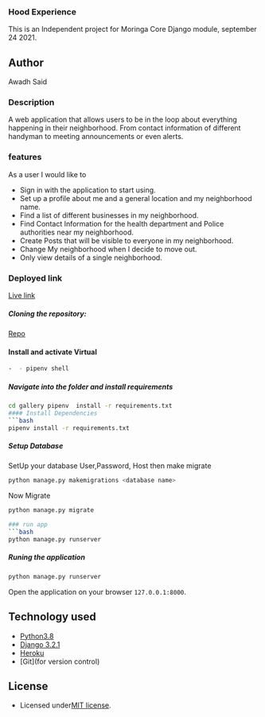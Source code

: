 ### Hood Experience
This is an Independent project for Moringa Core Django module, september 24 2021.

## Author
Awadh Said

### Description
A web application that allows users to be in the loop about everything happening in their neighborhood. From contact information of different handyman to meeting announcements or even alerts.

### features
As a user I would like to
- Sign in with the application to start using.
- Set up a profile about me and a general location and my neighborhood name.
- Find a list of different businesses in my neighborhood.
- Find Contact Information for the health department and Police authorities near my neighborhood.
- Create Posts that will be visible to everyone in my neighborhood.
- Change My neighborhood when I decide to move out.
- Only view details of a single neighborhood.

### Deployed link
[Live link](https://hoodexperience.herokuapp.com/)

##### Cloning the repository:

[Repo](https://github.com/Awadh-Awadh/hoodExperience)

#### Install and activate Virtual
 ```bash 
-  - pipenv shell 
```  

##### Navigate into the folder and install requirements  
 ```bash 
cd gallery pipenv  install -r requirements.txt 
#### Install Dependencies  
 ```bash 
 pipenv install -r requirements.txt 
```  
##### Setup Database  
  SetUp your database User,Password, Host then make migrate  
 ```bash 
python manage.py makemigrations <database name>
 ``` 
 Now Migrate  
 ```bash 
 python manage.py migrate 

### run app
 ```bash 
 python manage.py runserver 
```  
##### Runing the application 
 ```bash 
 python manage.py runserver
```
Open the application on your browser `127.0.0.1:8000`.  

## Technology used  
  
* [Python3.8](https://www.python.org/)  
* [Django 3.2.1](https://docs.djangoproject.com/en/3.0/) 
* [Heroku](https://heroku.com)  
* [Git](for version control)

## License

- Licensed under[MIT license](license).

